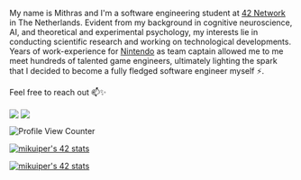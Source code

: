 My name is Mithras and I'm a software engineering student at [42 Network](https://www.42.us.org/program/the-42-program) in The Netherlands. Evident from my background in cognitive neuroscience, AI, and theoretical and experimental psychology, my interests lie in conducting scientific research and working on technological developments. Years of work-experience for [Nintendo](https://www.nintendo.nl) as team captain allowed me to me meet hundreds of talented game engineers, ultimately lighting the spark that I decided to become a fully fledged software engineer myself :zap:.

<!--- Currently, I work in the IT industry as data scientist and functional designer on a computer vision solution to improve recruitment processes. Specifically, I use psychophysiological biometrics extracted from video-footage to help recruiters make better pre-selection of job candidates. -->

Feel free to reach out 📫✨

<a href="mailto:mithraskuipers@gmail.com"><img align=center src="https://img.shields.io/badge/Gmail-D14836?style=for-the-badge&logo=gmail&logoColor=white" /></a> <a href="https://www.linkedin.com/in/mithraskuipers/"><img align=center src="https://img.shields.io/badge/LinkedIn-0077B5?style=for-the-badge&logo=linkedin&logoColor=white" /></a>

![Profile View Counter](https://komarev.com/ghpvc/?username=mithraskuipers)

<!--- [![mikuiper's 42 stats](https://badge42.herokuapp.com/api/stats/mikuiper?darkmode=true&cursus=C%20Piscine)](https://github.com/mithraskuipers/mithraskuipers) -->

[![mikuiper's 42 stats](https://badge42.herokuapp.com/api/stats/mikuiper?darkmode=true&privacyEmail=true)](https://github.com/mithraskuipers/mithraskuipers)

[![mikuiper's 42 stats](https://badge42.herokuapp.com/api/stats/mikuiper?darkmode=false&privacyEmail=true)](https://github.com/mithraskuipers/mithraskuipers)


<!-- [![Logo](https://raw.githubusercontent.com/mithraskuipers/mithraskuipers/main/readme_images/codam_banner.png)](https://github.com/mithraskuipers)>

<!--
**mithraskuipers/mithraskuipers** is a ✨ _special_ ✨ repository because its `README.md` (this file) appears on your GitHub profile.

Here are some ideas to get you started:

- 🔭 I’m currently working on ...
- 🌱 I’m currently learning ...
- 👯 I’m looking to collaborate on ...
- 🤔 I’m looking for help with ...
- 💬 Ask me about ...
- 📫 How to reach me: ...
- 😄 Pronouns: ...
-  Fun fact: ...
>
